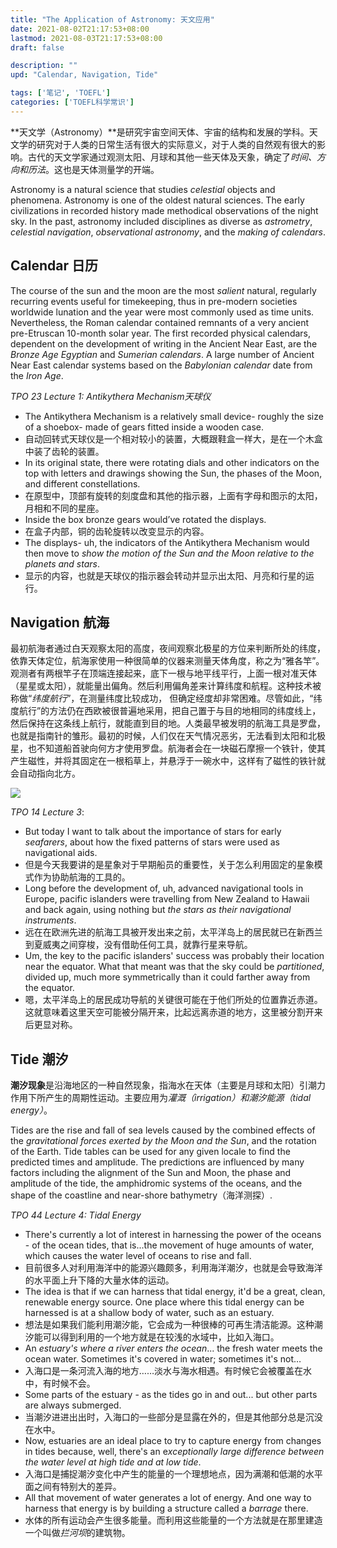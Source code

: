 ```yaml
---
title: "The Application of Astronomy: 天文应用"
date: 2021-08-02T21:17:53+08:00
lastmod: 2021-08-03T21:17:53+08:00
draft: false

description: ""
upd: "Calendar, Navigation, Tide"

tags: ['笔记', 'TOEFL']
categories: ['TOEFL科学常识']
---
```


**天文学（Astronomy）**是研究宇宙空间天体、宇宙的结构和发展的学科。天文学的研究对于人类的日常生活有很大的实际意义，对于人类的自然观有很大的影响。古代的天文学家通过观测太阳、月球和其他一些天体及天象，确定了*时间、方向和历法*。这也是天体测量学的开端。

Astronomy is a natural science that studies *celestial* objects and phenomena. Astronomy is one of the oldest natural sciences. The early civilizations in recorded history made methodical observations of the night sky. In the past, astronomy included disciplines as diverse as *astrometry*, *celestial navigation*, *observational astronomy*, and the *making of calendars*.

## Calendar 日历

The course of the sun and the moon are the most *salient* natural, regularly recurring events useful for timekeeping, thus in pre-modern societies worldwide lunation and the year were most commonly used as time units. Nevertheless, the Roman calendar contained remnants of a very ancient pre-Etruscan 10-month solar year. The first recorded physical calendars, dependent on the development of writing in the Ancient Near East, are the *Bronze Age Egyptian* and *Sumerian calendars*. A large number of Ancient Near East calendar systems based on the *Babylonian calendar* date from the *Iron Age*.

*TPO 23 Lecture 1: Antikythera Mechanism天球仪*

- The Antikythera Mechanism is a relatively small device- roughly the size of a shoebox- made of gears fitted inside a wooden case. 
- 自动回转式天球仪是一个相对较小的装置，大概跟鞋盒一样大，是在一个木盒中装了齿轮的装置。
- In its original state, there were rotating dials and other indicators on the top with letters and drawings showing the Sun, the phases of the Moon, and different constellations. 
- 在原型中，顶部有旋转的刻度盘和其他的指示器，上面有字母和图示的太阳，月相和不同的星座。
- Inside the box bronze gears would’ve rotated the displays. 
- 在盒子内部，铜的齿轮旋转以改变显示的内容。
- The displays- uh, the indicators of the Antikythera Mechanism would then move to *show the motion of the Sun and the Moon relative to the planets and stars*.
- 显示的内容，也就是天球仪的指示器会转动并显示出太阳、月亮和行星的运行。

## Navigation 航海

最初航海者通过白天观察太阳的高度，夜间观察北极星的方位来判断所处的纬度，依靠天体定位，航海家使用一种很简单的仪器来测量天体角度，称之为“雅各竿”。观测者有两根竿子在顶端连接起来，底下一根与地平线平行，上面一根对准天体（星星或太阳），就能量出偏角。然后利用偏角差来计算纬度和航程。这种技术被称做“*纬度航行*”，在测量纬度比较成功， 但确定经度却非常困难。尽管如此，“纬度航行”的方法仍在西欧被很普遍地采用，把自己置于与目的地相同的纬度线上，然后保持在这条线上航行，就能直到目的地。人类最早被发明的航海工具是罗盘，也就是指南针的雏形。最初的时候，人们仅在天气情况恶劣，无法看到太阳和北极星，也不知道船首驶向何方才使用罗盘。航海者会在一块磁石摩擦一个铁针，使其产生磁性，并将其固定在一根稻草上，并悬浮于一碗水中，这样有了磁性的铁针就会自动指向北方。

![](https://cdn.jsdelivr.net/gh/henrywu97/FigBed@master/Figs/20210816160841.jpg)

*TPO 14 Lecture 3*:

- But today I want to talk about the importance of stars for early *seafarers*, about how the fixed patterns of stars were used as navigational aids. 
- 但是今天我要讲的是星象对于早期船员的重要性，关于怎么利用固定的星象模式作为协助航海的工具的。
- Long before the development of, uh, advanced navigational tools in Europe, pacific islanders were travelling from New Zealand to Hawaii and back again, using nothing but *the stars as their navigational instruments*. 
- 远在在欧洲先进的航海工具被开发出来之前，太平洋岛上的居民就已在新西兰到夏威夷之间穿梭，没有借助任何工具，就靠行星来导航。
- Um, the key to the pacific islanders' success was probably their location near the equator. What that meant was that the sky could be *partitioned*, divided up, much more symmetrically than it could farther away from the equator. 
- 嗯，太平洋岛上的居民成功导航的关键很可能在于他们所处的位置靠近赤道。这就意味着这里天空可能被分隔开来，比起远离赤道的地方，这里被分割开来后更显对称。

## Tide 潮汐

**潮汐现象**是沿海地区的一种自然现象，指海水在天体（主要是月球和太阳）引潮力作用下所产生的周期性运动。主要应用为*灌溉（irrigation）*和*潮汐能源（tidal energy）*。

Tides are the rise and fall of sea levels caused by the combined effects of the *gravitational forces exerted by the Moon and the Sun*, and the rotation of the Earth. Tide tables can be used for any given locale to find the predicted times and amplitude. The predictions are influenced by many factors including the alignment of the Sun and Moon, the phase and amplitude of the tide, the amphidromic systems of the oceans, and the shape of the coastline and near-shore bathymetry（海洋测探）.

*TPO 44 Lecture 4: Tidal Energy*

- There's currently a lot of interest in harnessing the power of the oceans - of the ocean tides, that is...the movement of huge amounts of water, which causes the water level of oceans to rise and fall.
- 目前很多人对利用海洋中的能源兴趣颇多，利用海洋潮汐，也就是会导致海洋的水平面上升下降的大量水体的运动。
- The idea is that if we can harness that tidal energy, it'd be a great, clean, renewable energy source. One place where this tidal energy can be harnessed is at a shallow body of water, such as an estuary. 
- 想法是如果我们能利用潮汐能，它会成为一种很棒的可再生清洁能源。这种潮汐能可以得到利用的一个地方就是在较浅的水域中，比如入海口。
- An *estuary's where a river enters the ocean*... the fresh water meets the ocean water. Sometimes it's covered in water; sometimes it's not…
- 入海口是一条河流入海的地方……淡水与海水相遇。有时候它会被覆盖在水中，有时候不会。
- Some parts of the estuary - as the tides go in and out... but other parts are always submerged. 
- 当潮汐进进出出时，入海口的一些部分是显露在外的，但是其他部分总是沉没在水中。
- Now, estuaries are an ideal place to try to capture energy from changes in tides because, well, there's an e*xceptionally large difference between the water level at high tide and at low tide*. 
- 入海口是捕捉潮汐变化中产生的能量的一个理想地点，因为满潮和低潮的水平面之间有特别大的差异。
- All that movement of water generates a lot of energy. And one way to harness that energy is by building a structure called a *barrage* there. 
- 水体的所有运动会产生很多能量。而利用这些能量的一个方法就是在那里建造一个叫做*拦河坝*的建筑物。

